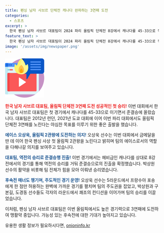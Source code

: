 ```yaml
---
title: 펜싱 남자 사브르 단체전 캐나다 완파하는 3연패 도전
categories:
  - 스포츠
excerpt: >
  한국 펜싱 남자 사브르 대표팀이 2024 파리 올림픽 단체전 8강에서 캐나다를 45-33으로 꺾고 준결승에 올랐다. 이번 대회에서도 뛰어난 모습을 보인 에이스 오상욱은 올림픽 개인전 금메달을 획득하며 세계랭킹 1위로 올라섰고, 팀원들도 탁월한 퍼포먼스를 펼쳤다. 대표팀은 올림픽 단체전 3연패를 노리며 역사적인 순전히를 향해 나아가고 있다.
feature_text: >
  한국 펜싱 남자 사브르 대표팀이 2024 파리 올림픽 단체전 8강에서 캐나다를 45-33으로 꺾고 준결승에 올랐다. 이번 대회에서도 뛰어난 모습을 보인 에이스 오상욱은 올림픽 개인전 금메달을 획득하며 세계랭킹 1위로 올라섰고, 팀원들도 탁월한 퍼포먼스를 펼쳤다. 대표팀은 올림픽 단체전 3연패를 노리며 역사적인 순전히를 향해 나아가고 있다.
image: '/assets/img/newspaper.png'
---
```


<p><img src="/assets/img/news.png" alt="rentncar 속보" /></p>

<p><b><span style="color: #ee2323;">한국 남자 사브르 대표팀, 올림픽 단체전 3연패 도전 성공적인 첫 승리!</span></b>
이번 대회에서 한국 남자 사브르 대표팀은 첫 경기에서 캐나다를 45-33으로 이기면서 준결승에 올랐습니다. 대표팀은 2012년 런던, 2021년 도쿄 대회에 이어 이번 파리 대회에서도 올림픽 단체전 3연패를 노린다는 야심찬 목표를 이루기 위한 좋은 출발을 했습니다.</p>

<p><b><span style="color: #1a5490;">에이스 오상욱, 올림픽 2관왕에 도전하는 의지!</span></b>
오상욱 선수는 이번 대회에서 금메달을 딴 데 이어 한국 펜싱 사상 첫 올림픽 2관왕을 노린다고 밝히며 팀의 에이스로서의 역할을 다해나갈 의지를 보여주고 있습니다.</p>

<p><b><span style="color: #1a5490;">대표팀, 역전의 승리로 준결승행 진출!</span></b>
이번 경기에서는 헤비급인 캐나다를 상대로 8강전에서의 경기를 통해 역전의 승리를 거둬 준결승으로의 진출을 확정했습니다. 박상원 선수의 활약을 비롯해 팀 전체가 힘을 모아 이뤄낸 승리였습니다.</p>

<p><b><span style="color: #1a5490;">후속전 매너도 챙기며, 주도적인 경기 운영!</span></b>
오상욱 선수는 5라운드에서 프랑수아 포숑에게 한 점만 허용하는 완벽에 가까운 경기를 펼치며 팀의 주도권을 잡았고, 박상원과 구본길, 도경동 선수들도 각자의 라운드에서 쾌조의 컨디션을 이어가며 팀의 승리를 이끌었습니다.</p>

<p>이처럼, 펜싱 남자 사브르 대표팀은 이번 올림픽에서도 높은 경기력으로 3연패에 도전하여 맹활약 중입니다. 가능성 있는 후속전에 대한 기대가 높아지고 있습니다.</p>
유용한 생활 정보가 필요하시다면, <a href="https://onioninfo.kr" rel="dofollow">onioninfo.kr</a>


